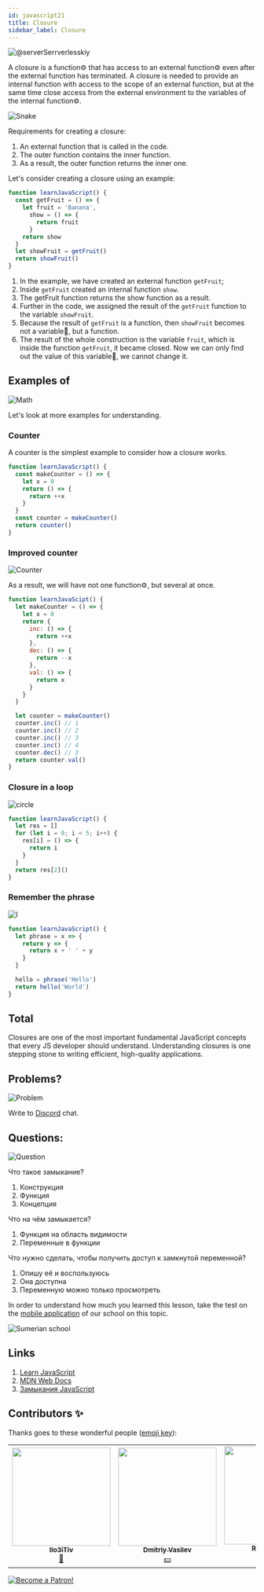```yaml
---
id: javascript21
title: Closure
sidebar_label: Closure
---
```


![@serverSerrverlesskiy](/img/javascript/headers/20.jpg)

A closure is a function⚙️ that has access to an external function⚙️ even after the external function️ has terminated. A closure is needed to provide an internal function with access to the scope of an external function️, but at the same time close access from the external environment to the variables of the internal function⚙️.

![Snake](https://media.giphy.com/media/3oFzmdjqH15YebLQ52/giphy.gif)

Requirements for creating a closure:

1. An external function that is called in the code.
2. The outer function contains the inner function.
3. As a result, the outer function returns the inner one.

Let's consider creating a closure using an example:

```jsx live
function learnJavaScript() {
  const getFruit = () => {
    let fruit = 'Banana',
      show = () => {
        return fruit
      }
    return show
  }
  let showFruit = getFruit()
  return showFruit()
}
```

1. In the example, we have created an external function `getFruit`;
2. Inside `getFruit` created an internal function `show`.
3. The getFruit function returns the show function as a result.
4. Further in the code, we assigned the result of the `getFruit` function to the variable `showFruit`.
5. Because the result of `getFruit` is a function, then `showFruit` becomes not a variable🔔, but a function.
6. The result of the whole construction is the variable `fruit`, which is inside the function `getFruit`, it became closed. Now we can only find out the value of this variable🔔, we cannot change it.

## Examples of

![Math](https://media.giphy.com/media/xT1Ra5h24Eliux3UVq/giphy.gif)

Let's look at more examples for understanding.

### Counter

A counter is the simplest example to consider how a closure works.

<!-- ![Counter](https://media.giphy.com/media/QSNvClMu5zWJW/giphy.gif) -->

```jsx live
function learnJavaScript() {
  const makeCounter = () => {
    let x = 0
    return () => {
      return ++x
    }
  }
  const counter = makeCounter()
  return counter()
}
```

### Improved counter

![Counter](https://media.giphy.com/media/3o6Zt6fzS6qEbLhKWQ/giphy.gif)

As a result, we will have not one function⚙️, but several at once.

```jsx live
function learnJavaScipt() {
  let makeCounter = () => {
    let x = 0
    return {
      inc: () => {
        return ++x
      },
      dec: () => {
        return --x
      },
      val: () => {
        return x
      }
    }
  }

  let counter = makeCounter()
  counter.inc() // 1
  counter.inc() // 2
  counter.inc() // 3
  counter.inc() // 4
  counter.dec() // 3
  return counter.val()
}
```

### Closure in a loop

![circle](https://media.giphy.com/media/u5s2ezDicmyuA/giphy.gif)

```jsx live
function learnJavaScript() {
  let res = []
  for (let i = 0; i < 5; i++) {
    res[i] = () => {
      return i
    }
  }
  return res[2]()
}
```

### Remember the phrase

![l](https://media.giphy.com/media/l4pTfqyI6TCjUW4Yo/giphy.gif)

```jsx live
function learnJavaScript() {
  let phrase = x => {
    return y => {
      return x + ' ' + y
    }
  }

  hello = phrase('Hello')
  return hello('World')
}
```

## Total

Closures are one of the most important fundamental JavaScript concepts that every JS developer should understand. Understanding closures is one stepping stone to writing efficient, high-quality applications.

## Problems?

![Problem](https://media.giphy.com/media/xTiTnGeUsWOEwsGoG4/giphy.gif)

Write to [Discord](https://discord.gg/6GDAfXn) chat.

## Questions:

![Question](https://media.giphy.com/media/l0HlRnAWXxn0MhKLK/giphy.gif)

Что такое замыкание?

1. Конструкция
2. Функция
3. Концепция

Что на чём замыкается?

1. Функция на область видимости
2. Переменные в функции

Что нужно сделать, чтобы получить доступ к замкнутой переменной?

1. Опишу её и воспользуюсь
2. Она доступна
3. Переменную можно только просмотреть

In order to understand how much you learned this lesson, take the test on the [mobile application](http://onelink.to/njhc95) of our school on this topic.

![Sumerian school](/img/app.png)

## Links

1. [Learn JavaScript](https://learn.javascript.ru/closures)
2. [MDN Web Docs](https://developer.mozilla.org/ru/docs/Web/JavaScript/Closures)
3. [Замыкания JavaScript](https://medium.com/@stasonmars/понимаем-замыкания-в-javascript-раз-и-навсегда-c211805b6898)

## Contributors ✨

Thanks goes to these wonderful people ([emoji key](https://allcontributors.org/docs/en/emoji-key)):

<!-- ALL-CONTRIBUTORS-LIST:START - Do not remove or modify this section -->
<!-- prettier-ignore-start -->
<!-- markdownlint-disable -->
<table>
  <tr> 
    <td align="center"><a href="https://github.com/IIo3iTiv"><img src="https://avatars1.githubusercontent.com/u/72025062?v=4?s=200" width="200px;" alt=""/><br /><sub><b>IIo3iTiv</b></sub></a><br /><a href="https://github.com/gHashTag/react-native-village/commits?author=IIo3iTiv" title="Documentation">📖</a></td>
    <td align="center"><a href="https://fullstackserverless.github.io/"><img src="https://avatars0.githubusercontent.com/u/6774813?v=4?s=200" width="200px;" alt=""/><br /><sub><b>Dmitriy Vasilev</b></sub></a><br /><a href="#financial-gHashTag" title="Financial">💵</a></td>
    <td align="center"><a href="https://github.com/Resoner2005"><img src="https://avatars1.githubusercontent.com/u/75675814?v=4?s=200" width="200px;" alt=""/><br /><sub><b>Resoner2005</b></sub></a><br /><a href="https://github.com/gHashTag/react-native-village/issues?q=author%3AResoner2005" title="Bug reports">🐛 🎨 🖋</a></td>
    <td align="center"><a href="https://github.com/Navernoss"><img src="https://avatars0.githubusercontent.com/u/75784137?v=4?s=200" width="200px;" alt=""/><br /><sub><b>Navernoss</b></sub></a><br /><a href="#content-Navernoss" title="Content">🖋 🐛 🎨 </a></td>
  </tr>
</table>

<!-- markdownlint-restore -->
<!-- prettier-ignore-end -->

<!-- ALL-CONTRIBUTORS-LIST:END -->

[![Become a Patron!](/img/logo/patreon.jpg)](https://www.patreon.com/bePatron?u=31769291)
